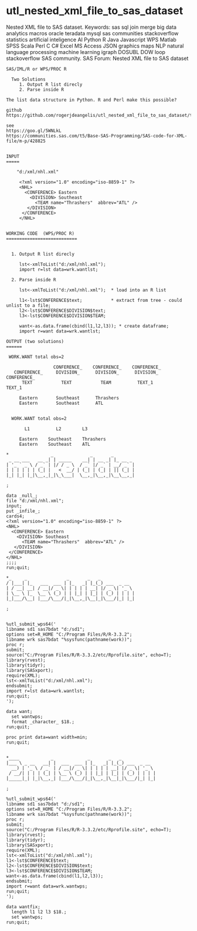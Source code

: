 # utl_nested_xml_file_to_sas_dataset
 Nested XML file to SAS dataset.  Keywords: sas sql join merge big data analytics macros oracle teradata mysql sas communities stackoverflow statistics artificial inteligence AI Python R Java Javascript WPS Matlab SPSS Scala Perl C C# Excel MS Access JSON graphics maps NLP natural language processing machine learning igraph DOSUBL DOW loop stackoverflow SAS community.
    SAS Forum: Nested XML file to SAS dataset

    SAS/IML/R or WPS/PROC R

      Two Solutions
         1. Output R list direcly
         2. Parse inside R

    The list data structure in Python. R and Perl make this possible?

    github
    https://github.com/rogerjdeangelis/utl_nested_xml_file_to_sas_dataset/tree/master

    see
    https://goo.gl/5WNLkL
    https://communities.sas.com/t5/Base-SAS-Programming/SAS-code-for-XML-file/m-p/428825


    INPUT
    =====

        "d:/xml/nhl.xml"

         <?xml version="1.0" encoding="iso-8859-1" ?>
         <NHL>
           <CONFERENCE> Eastern
             <DIVISION> Southeast
               <TEAM name="Thrashers"  abbrev="ATL" />
            </DIVISION>
          </CONFERENCE>
         </NHL>


    WORKING CODE  (WPS/PROC R)
    ===========================


      1. Output R list direcly

         lst<-xmlToList("d:/xml/nhl.xml");
         import r=lst data=wrk.wantlst;

      2. Parse inside R

         lst<-xmlToList("d:/xml/nhl.xml");  * load into an R list

         l1<-lst$CONFERENCE$text;           * extract from tree - could unlist to a file;
         l2<-lst$CONFERENCE$DIVISION$text;
         l3<-lst$CONFERENCE$DIVISION$TEAM;

         want<-as.data.frame(cbind(l1,l2,l3)); * create dataframe;
         import r=want data=wrk.wantlst;

    OUTPUT (two solutions)
    ======

     WORK.WANT total obs=2

                      CONFERENCE_    CONFERENCE_    CONFERENCE_
       CONFERENCE_     DIVISION_      DIVISION_      DIVISION_     CONFERENCE_
          TEXT           TEXT           TEAM          TEXT_1         TEXT_1

         Eastern       Southeast      Thrashers
         Eastern       Southeast      ATL


      WORK.WANT total obs=2

           L1          L2        L3

         Eastern    Southeast    Thrashers
         Eastern    Southeast    ATL

    *                _              _       _
     _ __ ___   __ _| | _____    __| | __ _| |_ __ _
    | '_ ` _ \ / _` | |/ / _ \  / _` |/ _` | __/ _` |
    | | | | | | (_| |   <  __/ | (_| | (_| | || (_| |
    |_| |_| |_|\__,_|_|\_\___|  \__,_|\__,_|\__\__,_|

    ;

    data _null_;
    file "d:/xml/nhl.xml";
    input;
    put _infile_;
    cards4;
    <?xml version="1.0" encoding="iso-8859-1" ?>
    <NHL>
      <CONFERENCE> Eastern
        <DIVISION> Southeast
          <TEAM name="Thrashers"  abbrev="ATL" />
       </DIVISION>
     </CONFERENCE>
    </NHL>
    ;;;;
    run;quit;

    *_     _               _       _   _
    / |___| |_   ___  ___ | |_   _| |_(_) ___  _ __
    | / __| __| / __|/ _ \| | | | | __| |/ _ \| '_ \
    | \__ \ |_  \__ \ (_) | | |_| | |_| | (_) | | | |
    |_|___/\__| |___/\___/|_|\__,_|\__|_|\___/|_| |_|

    ;


    %utl_submit_wps64('
    libname sd1 sas7bdat "d:/sd1";
    options set=R_HOME "C:/Program Files/R/R-3.3.2";
    libname wrk sas7bdat "%sysfunc(pathname(work))";
    proc r;
    submit;
    source("C:/Program Files/R/R-3.3.2/etc/Rprofile.site", echo=T);
    library(rvest);
    library(tidyr);
    library(SASxport);
    require(XML);
    lst<-xmlToList("d:/xml/nhl.xml");
    endsubmit;
    import r=lst data=wrk.wantlst;
    run;quit;
    ');

    data want;
      set wantwps;
      format _character_ $18.;
    run;quit;

    proc print data=want width=min;
    run;quit;


    *____            _             _       _   _
    |___ \ _ __   __| |  ___  ___ | |_   _| |_(_) ___  _ __
      __) | '_ \ / _` | / __|/ _ \| | | | | __| |/ _ \| '_ \
     / __/| | | | (_| | \__ \ (_) | | |_| | |_| | (_) | | | |
    |_____|_| |_|\__,_| |___/\___/|_|\__,_|\__|_|\___/|_| |_|

    ;

    %utl_submit_wps64('
    libname sd1 sas7bdat "d:/sd1";
    options set=R_HOME "C:/Program Files/R/R-3.3.2";
    libname wrk sas7bdat "%sysfunc(pathname(work))";
    proc r;
    submit;
    source("C:/Program Files/R/R-3.3.2/etc/Rprofile.site", echo=T);
    library(rvest);
    library(tidyr);
    library(SASxport);
    require(XML);
    lst<-xmlToList("d:/xml/nhl.xml");
    l1<-lst$CONFERENCE$text;
    l2<-lst$CONFERENCE$DIVISION$text;
    l3<-lst$CONFERENCE$DIVISION$TEAM;
    want<-as.data.frame(cbind(l1,l2,l3));
    endsubmit;
    import r=want data=wrk.wantwps;
    run;quit;
    ');

    data wantfix;
      length l1 l2 l3 $18.;
      set wantwps;
    run;quit;

